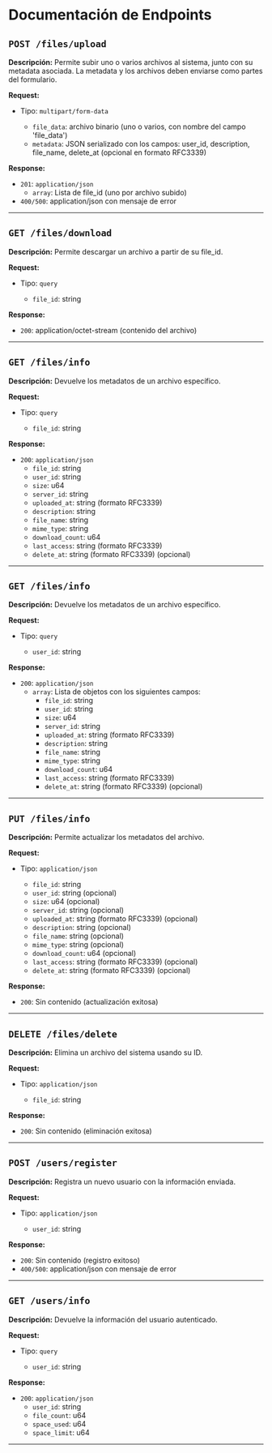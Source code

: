 # Documentación de Endpoints

## `POST /files/upload`

**Descripción:** Permite subir uno o varios archivos al sistema, junto con su metadata asociada. La metadata y los archivos deben enviarse como partes del formulario.

**Request:**

- Tipo: `multipart/form-data`

  - `file_data`: archivo binario (uno o varios, con nombre del campo 'file_data')
  - `metadata`: JSON serializado con los campos: user_id, description, file_name, delete_at (opcional en formato RFC3339)

**Response:**

- `201`: `application/json`
  - `array`: Lista de file_id (uno por archivo subido)
- `400/500`: application/json con mensaje de error

---

## `GET /files/download`

**Descripción:** Permite descargar un archivo a partir de su file_id.

**Request:**

- Tipo: `query`

  - `file_id`: string

**Response:**

- `200`: application/octet-stream (contenido del archivo)

---

## `GET /files/info`

**Descripción:** Devuelve los metadatos de un archivo específico.

**Request:**

- Tipo: `query`

  - `file_id`: string

**Response:**

- `200`: `application/json`
  - `file_id`: string
  - `user_id`: string
  - `size`: u64
  - `server_id`: string
  - `uploaded_at`: string (formato RFC3339)
  - `description`: string
  - `file_name`: string
  - `mime_type`: string
  - `download_count`: u64
  - `last_access`: string (formato RFC3339)
  - `delete_at`: string (formato RFC3339) (opcional)

---

## `GET /files/info`

**Descripción:** Devuelve los metadatos de un archivo específico.

**Request:**

- Tipo: `query`

  - `user_id`: string

**Response:**

- `200`: `application/json`
  - `array`: Lista de objetos con los siguientes campos:
    - `file_id`: string
    - `user_id`: string
    - `size`: u64
    - `server_id`: string
    - `uploaded_at`: string (formato RFC3339)
    - `description`: string
    - `file_name`: string
    - `mime_type`: string
    - `download_count`: u64
    - `last_access`: string (formato RFC3339)
    - `delete_at`: string (formato RFC3339) (opcional)

---

## `PUT /files/info`

**Descripción:** Permite actualizar los metadatos del archivo.

**Request:**

- Tipo: `application/json`

  - `file_id`: string
  - `user_id`: string (opcional)
  - `size`: u64 (opcional)
  - `server_id`: string (opcional)
  - `uploaded_at`: string (formato RFC3339) (opcional)
  - `description`: string (opcional)
  - `file_name`: string (opcional)
  - `mime_type`: string (opcional) 
  - `download_count`: u64 (opcional)
  - `last_access`: string (formato RFC3339) (opcional)
  - `delete_at`: string (formato RFC3339) (opcional)

**Response:**

- `200`: Sin contenido (actualización exitosa)

---

## `DELETE /files/delete`

**Descripción:** Elimina un archivo del sistema usando su ID.

**Request:**

- Tipo: `application/json`

  - `file_id`: string

**Response:**

- `200`: Sin contenido (eliminación exitosa)

---

## `POST /users/register`

**Descripción:** Registra un nuevo usuario con la información enviada.

**Request:**

- Tipo: `application/json`

  - `user_id`: string

**Response:**

- `200`: Sin contenido (registro exitoso)
- `400/500`: application/json con mensaje de error

---

## `GET /users/info`

**Descripción:** Devuelve la información del usuario autenticado.

**Request:**

- Tipo: `query`

  - `user_id`: string

**Response:**

- `200`: `application/json`
  - `user_id`: string
  - `file_count`: u64
  - `space_used`: u64
  - `space_limit`: u64

---
